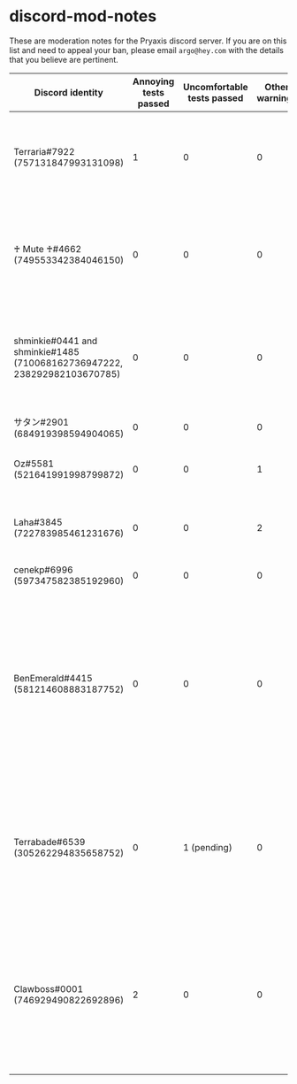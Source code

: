 # discord-mod-notes
These are moderation notes for the Pryaxis discord server. If you are on this list and need to appeal your ban, please email `argo@hey.com` with the details that you believe are pertinent.

|Discord identity|Annoying tests passed|Uncomfortable tests passed|Other warnings|Notes/Actions performed|
|---|--|--|--|----------------|
|Terraria#7922 (757131847993131098)|1|0|0|Temporarily banned for nickname changing abuse after repeatedly being renamed to not have a nickname intentionally designed to appear at the top of the online user list.|
|♰ Mute ♰#4662 (749553342384046150)|0|0|0|Permanently banned and deleted all messages from 7 days prior after spamming every channel with a phishing link, and also had a user description that said that all women were braindead.|
|shminkie#0441 and shminkie#1485 (710068162736947222, 238292982103670785)|0|0|0|This user has an alt account: shminkie#1485 (710068162736947222, 238292982103670785). There are no notes for this user other than the fact that we have mistakenly banned them twice.|
|サタン#2901 (684919398594904065)|0|0|0|We are certain this user is scamming people. Permanently banned.|
|Oz#5581 (521641991998799872)|0|0|1|Silenced. Ignored ToS warning re: giving instructions on how to crash clients.|
|Laha#3845 (722783985461231676)|0|0|2|Silenced. Ignored ToS warning re: asking how to crash clients, then giving example of how to crash clients. Left the server to evade silence role.|
|cenekp#6996 (597347582385192960)|0|0|0|Posted a phishing link. Permabanned.|
|BenEmerald#4415 (581214608883187752)|0|0|0|Permanently banned due to ToS violations reported to moderation team, specifically violation of "defame, libel, ridicule, mock, stalk, threaten, harass, intimidate or abuse anyone;" and "engage in conduct that is fraudulent or illegal or otherwise harmful to Discord or any other user;" and "defame, libel, ridicule, mock, stalk, threaten, harass, intimidate or abuse anyone;"|
|Terrabade#6539 (305262294835658752)|0|1 (pending)|0|Reported for violating uncomfortable rule, however, they left the server prior to any moderation action taking place. Therefore, they are to be silenced on sight and given a warning related to using others for the purposes of being self-congratulatory and unconstructive.|
|Clawboss#0001 (746929490822692896)|2|0|0|Muted for pinging the entire moderation team to ask a question when the guidelines clearly say that you should not be attention seeking. Banned for evading the silence role without even acknowleding it by rejoining the server to clear the role and then proceeding to ask for direct links to random things.|